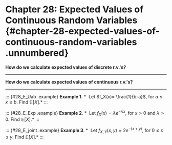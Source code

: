 # Chapter 28: Expected Values of Continuous Random Variables {#chapter-28-expected-values-of-continuous-random-variables .unnumbered}

**How do we calculate expected values of discrete r.v.'s?**

------------------------------------------------------------------------

**How do we calculate expected values of continuous r.v.'s?**

------------------------------------------------------------------------

::: {#28_E_Uab .example}
**Example 1**. *  Let $f_X(x)= \frac{1}{b-a}$, for $a \leq x \leq b$.
Find $\mathbb{E}[X]$.*
:::

::: {#28_E_Exp .example}
**Example 2**. *  Let $f_X(x)= \lambda e^{-\lambda x}$, for $x > 0$ and
$\lambda> 0$. Find $\mathbb{E}[X]$.*
:::

::: {#28_E_joint .example}
**Example 3**. *  Let $f_{X,Y}(x,y)= 2e^{-(x+y)}$, for
$0 \leq x \leq y$. Find $\mathbb{E}[X]$.*
:::
